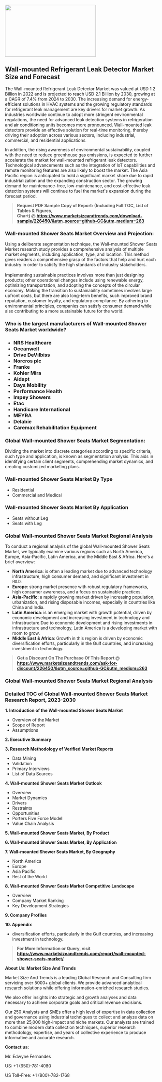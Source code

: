 <p><img class="alignnone size-medium wp-image-20088" src="https://ffe5etoiles.com/wp-content/uploads/2024/12/MST1-300x171.png" alt="" width="300" height="171" /></p><h2>Wall-mounted Refrigerant Leak Detector Market Size and Forecast</h2><p>The Wall-mounted Refrigerant Leak Detector Market was valued at USD 1.2 Billion in 2022 and is projected to reach USD 2.1 Billion by 2030, growing at a CAGR of 7.4% from 2024 to 2030. The increasing demand for energy-efficient solutions in HVAC systems and the growing regulatory standards for refrigerant leak management are key drivers for market growth. As industries worldwide continue to adopt more stringent environmental regulations, the need for advanced leak detection systems in refrigeration and air conditioning units becomes more pronounced. Wall-mounted leak detectors provide an effective solution for real-time monitoring, thereby driving their adoption across various sectors, including industrial, commercial, and residential applications.</p><p>In addition, the rising awareness of environmental sustainability, coupled with the need to reduce greenhouse gas emissions, is expected to further accelerate the market for wall-mounted refrigerant leak detectors. Technological advancements such as the integration of IoT capabilities and remote monitoring features are also likely to boost the market. The Asia Pacific region is anticipated to hold a significant market share due to rapid industrialization and the expanding construction sector. The growing demand for maintenance-free, low-maintenance, and cost-effective leak detection systems will continue to fuel the market's expansion during the forecast period.</p></p><blockquote id="" class=""><strong>Request PDF Sample Copy of Report: (Including Full TOC, List of Tables &amp; Figures, Chart)&nbsp;@&nbsp;<strong><a href="https://www.marketsizeandtrends.com/download-sample/226450/&utm_source=github-GC&utm_medium=263" target="_blank">https://www.marketsizeandtrends.com/download-sample/226450/&utm_source=github-GC&utm_medium=263</a></strong></strong></blockquote><h3 id="" class="">Wall-mounted Shower Seats Market&nbsp;Overview and Projection:</h3><p id="" class="">Using a deliberate segmentation technique, the Wall-mounted Shower Seats Market research study provides a comprehensive analysis of multiple market segments, including application, type, and location. This method gives readers a comprehensive grasp of the factors that help and hurt each industry in order to satisfy the high standards of industry stakeholders. <br /> <br />Implementing sustainable practices involves more than just designing products; other operational changes include using renewable energy, optimizing transportation, and adopting the concepts of the circular economy. Making the transition to sustainability sometimes involves large upfront costs, but there are also long-term benefits, such improved brand reputation, customer loyalty, and regulatory compliance. By adhering to environmental principles, companies can satisfy consumer demand while also contributing to a more sustainable future for the world.</p><h3 id="" class="">Who is the largest manufacturers of&nbsp;Wall-mounted Shower Seats Market worldwide?</h3><h3 class=""><p><ul><li>NRS Healthcare </li><li> Oceanwell </li><li> Drive DeVilbiss </li><li> Norcros plc </li><li> Franke </li><li> Kohler Mira </li><li> Aidapt </li><li> Days Mobility </li><li> Performance Health </li><li> Impey Showers </li><li> Etac </li><li> Handicare International </li><li> MEYRA </li><li> Delabie </li><li> Caremax Rehabilitation Equipment</li></ul></p></h3><h3 id="" class="">Global&nbsp;Wall-mounted Shower Seats Market Segmentation:</h3><p id="" class="">Dividing the market into discrete categories according to specific criteria, such type and application, is known as segmentation analysis. This aids in identifying certain client segments, comprehending market dynamics, and creating customized marketing plans.</p><h3 id="" class="">Wall-mounted Shower Seats Market&nbsp;By Type</h3><p><p><ul><li>Residential</li><li> Commercial and Medical</p></li></ul></p></p><h3 id="" class="">Wall-mounted Shower Seats Market&nbsp;By Application</h3><p class=""><p><ul><li>Seats without Leg</li><li> Seats with Leg</li></ul></p></p><h3 id="" class="">Global Wall-mounted Shower Seats Market Regional Analysis</h3><p id="" class="">To conduct a regional analysis of the global Wall-mounted Shower Seats Market, we typically examine various regions such as North America, Europe, Asia-Pacific, Latin America, and the Middle East &amp; Africa. Here's a brief overview:</p><ul><li><strong>North America</strong>: is often a leading market due to advanced technology infrastructure, high consumer demand, and significant investment in R&amp;D.</li><li><strong>Europe</strong>: strong market presence with robust regulatory frameworks, high consumer awareness, and a focus on sustainable practices.</li><li><strong>Asia-Pacific</strong>: a rapidly growing market driven by increasing population, urbanization, and rising disposable incomes, especially in countries like China and India.</li><li><strong>Latin America</strong>: is an emerging market with growth potential, driven by economic development and increasing investment in technology and infrastructure.Due to economic development and rising investments in infrastructure and technology, Latin America is a developing market with room to grow.</li><li><strong>Middle East &amp; Africa</strong>: Growth in this region is driven by economic diversification efforts, particularly in the Gulf countries, and increasing investment in technology.</li></ul><blockquote id="" class=""><strong>Get a Discount On The Purchase Of This Report @ <strong><a href="https://www.marketsizeandtrends.com/ask-for-discount/226450/&utm_source=github-GC&utm_medium=263" target="_blank">https://www.marketsizeandtrends.com/ask-for-discount/226450/&utm_source=github-GC&utm_medium=263</a></strong></strong></blockquote><h3 id="" class="">Global Wall-mounted Shower Seats Market Regional Analysis</h3><h3 id="" class="">Detailed TOC of Global Wall-mounted Shower Seats Market Research Report, 2023-2030</h3><p id="" class=""><strong>1. Introduction of the Wall-mounted Shower Seats Market</strong></p><ul><li>Overview of the Market</li><li>Scope of Report</li><li>Assumptions</li></ul><p id="" class=""><strong>2. Executive Summary</strong></p><p id="" class=""><strong>3. Research Methodology of Verified Market Reports</strong></p><ul><li>Data Mining</li><li>Validation</li><li>Primary Interviews</li><li>List of Data Sources</li></ul><p id="" class=""><strong>4. Wall-mounted Shower Seats Market Outlook</strong></p><ul><li>Overview</li><li>Market Dynamics</li><li>Drivers</li><li>Restraints</li><li>Opportunities</li><li>Porters Five Force Model</li><li>Value Chain Analysis</li></ul><p id="" class=""><strong>5. Wall-mounted Shower Seats Market, By Product</strong></p><p id="" class=""><strong>6. Wall-mounted Shower Seats Market, By Application</strong></p><p id="" class=""><strong>7. Wall-mounted Shower Seats Market, By Geography</strong></p><ul><li>North America</li><li>Europe</li><li>Asia Pacific</li><li>Rest of the World</li></ul><p id="" class=""><strong>8. Wall-mounted Shower Seats Market Competitive Landscape</strong></p><ul><li>Overview</li><li>Company Market Ranking</li><li>Key Development Strategies</li></ul><p id="" class=""><strong>9. Company Profiles</strong></p><p id="" class=""><strong>10. Appendix</strong></p><ul><li>diversification efforts, particularly in the Gulf countries, and increasing investment in technology.</li></ul><blockquote id="" class=""><strong>For More Information or Query, visit <strong><strong><a href="https://www.marketsizeandtrends.com/report/wall-mounted-shower-seats-market/" target="_blank">https://www.marketsizeandtrends.com/report/wall-mounted-shower-seats-market/</a></strong></strong></strong></blockquote><p id="" class=""><strong>About Us: Market Size And Trends</strong></p><p id="" class="">Market Size And Trends is a leading Global Research and Consulting firm servicing over 5000+ global clients. We provide advanced analytical research solutions while offering information-enriched research studies.</p><p id="" class="">We also offer insights into strategic and growth analyses and data necessary to achieve corporate goals and critical revenue decisions.</p><p id="" class="">Our 250 Analysts and SMEs offer a high level of expertise in data collection and governance using industrial techniques to collect and analyze data on more than 25,000 high-impact and niche markets. Our analysts are trained to combine modern data collection techniques, superior research methodology, expertise, and years of collective experience to produce informative and accurate research.</p><p id="" class=""><strong>Contact us:</strong></p><p id="" class="">Mr. Edwyne Fernandes</p><p id="" class="">US: +1 (650)-781-4080</p><p id="" class="">US Toll-Free: +1 (800)-782-1768</p>
